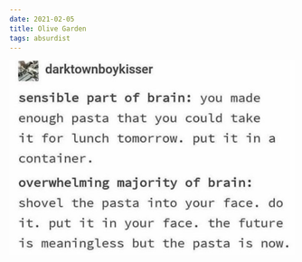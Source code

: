 ```yaml
---
date: 2021-02-05
title: Olive Garden
tags: absurdist
---
```


![pasta.png](https://raw.githubusercontent.com/muneer78/muneer78.github.io/master/images/pasta.png)
